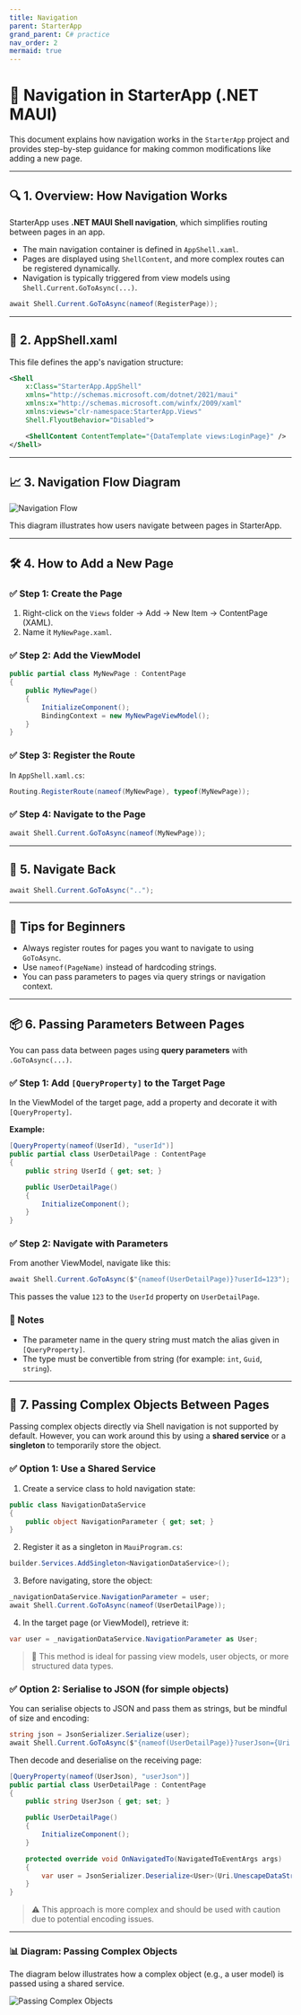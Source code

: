 ```yaml
---
title: Navigation
parent: StarterApp
grand_parent: C# practice
nav_order: 2
mermaid: true
---
```


# 📄 Navigation in StarterApp (.NET MAUI)

This document explains how navigation works in the `StarterApp` project and provides 
step-by-step guidance for making common modifications like adding a new page.

---

## 🔍 1. Overview: How Navigation Works

StarterApp uses **.NET MAUI Shell navigation**, which simplifies routing between pages in an app.

- The main navigation container is defined in `AppShell.xaml`.
- Pages are displayed using `ShellContent`, and more complex routes can be registered dynamically.
- Navigation is typically triggered from view models using `Shell.Current.GoToAsync(...)`.

```csharp
await Shell.Current.GoToAsync(nameof(RegisterPage));
```

---

## 🧭 2. AppShell.xaml

This file defines the app's navigation structure:

```xml
<Shell
    x:Class="StarterApp.AppShell"
    xmlns="http://schemas.microsoft.com/dotnet/2021/maui"
    xmlns:x="http://schemas.microsoft.com/winfx/2009/xaml"
    xmlns:views="clr-namespace:StarterApp.Views"
    Shell.FlyoutBehavior="Disabled">

    <ShellContent ContentTemplate="{DataTemplate views:LoginPage}" />
</Shell>
```

---

## 📈 3. Navigation Flow Diagram

![Navigation Flow](images/navigation-flow.png)

This diagram illustrates how users navigate between pages in StarterApp.

---

## 🛠️ 4. How to Add a New Page

### ✅ Step 1: Create the Page

1. Right-click on the `Views` folder → Add → New Item → ContentPage (XAML).
2. Name it `MyNewPage.xaml`.

### ✅ Step 2: Add the ViewModel

```csharp
public partial class MyNewPage : ContentPage
{
    public MyNewPage()
    {
        InitializeComponent();
        BindingContext = new MyNewPageViewModel();
    }
}
```

### ✅ Step 3: Register the Route

In `AppShell.xaml.cs`:

```csharp
Routing.RegisterRoute(nameof(MyNewPage), typeof(MyNewPage));
```

### ✅ Step 4: Navigate to the Page

```csharp
await Shell.Current.GoToAsync(nameof(MyNewPage));
```

---

## 🔄 5. Navigate Back

```csharp
await Shell.Current.GoToAsync("..");
```

---

## 🧠 Tips for Beginners

- Always register routes for pages you want to navigate to using `GoToAsync`.
- Use `nameof(PageName)` instead of hardcoding strings.
- You can pass parameters to pages via query strings or navigation context.


---

## 📦 6. Passing Parameters Between Pages

You can pass data between pages using **query parameters** with `.GoToAsync(...)`.

### ✅ Step 1: Add `[QueryProperty]` to the Target Page

In the ViewModel of the target page, add a property and decorate it with `[QueryProperty]`.

**Example:**

```csharp
[QueryProperty(nameof(UserId), "userId")]
public partial class UserDetailPage : ContentPage
{
    public string UserId { get; set; }

    public UserDetailPage()
    {
        InitializeComponent();
    }
}
```

### ✅ Step 2: Navigate with Parameters

From another ViewModel, navigate like this:

```csharp
await Shell.Current.GoToAsync($"{nameof(UserDetailPage)}?userId=123");
```

This passes the value `123` to the `UserId` property on `UserDetailPage`.

### 🔁 Notes

- The parameter name in the query string must match the alias given in `[QueryProperty]`.
- The type must be convertible from string (for example: `int`, `Guid`, `string`).

---

## 🧩 7. Passing Complex Objects Between Pages

Passing complex objects directly via Shell navigation is not supported by default. However, you can 
work around this by using a **shared service** or a **singleton** to temporarily store the object.

### ✅ Option 1: Use a Shared Service

1. Create a service class to hold navigation state:

```csharp
public class NavigationDataService
{
    public object NavigationParameter { get; set; }
}
```

2. Register it as a singleton in `MauiProgram.cs`:

```csharp
builder.Services.AddSingleton<NavigationDataService>();
```

3. Before navigating, store the object:

```csharp
_navigationDataService.NavigationParameter = user;
await Shell.Current.GoToAsync(nameof(UserDetailPage));
```

4. In the target page (or ViewModel), retrieve it:

```csharp
var user = _navigationDataService.NavigationParameter as User;
```

> 🧠 This method is ideal for passing view models, user objects, or more structured data types.

### ✅ Option 2: Serialise to JSON (for simple objects)

You can serialise objects to JSON and pass them as strings, but be mindful of size and encoding:

```csharp
string json = JsonSerializer.Serialize(user);
await Shell.Current.GoToAsync($"{nameof(UserDetailPage)}?userJson={Uri.EscapeDataString(json)}");
```

Then decode and deserialise on the receiving page:

```csharp
[QueryProperty(nameof(UserJson), "userJson")]
public partial class UserDetailPage : ContentPage
{
    public string UserJson { get; set; }

    public UserDetailPage()
    {
        InitializeComponent();
    }

    protected override void OnNavigatedTo(NavigatedToEventArgs args)
    {
        var user = JsonSerializer.Deserialize<User>(Uri.UnescapeDataString(UserJson));
    }
}
```

> ⚠️ This approach is more complex and should be used with caution due to potential encoding issues.


---

### 📊 Diagram: Passing Complex Objects

The diagram below illustrates how a complex object (e.g., a user model) is passed using a shared service.

![Passing Complex Objects](images/navigation-complex-object.png)
